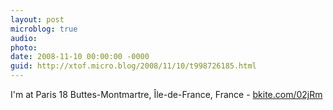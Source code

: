 ```yaml
---
layout: post
microblog: true
audio: 
photo: 
date: 2008-11-10 00:00:00 -0000
guid: http://xtof.micro.blog/2008/11/10/t998726185.html
---
```

I'm at Paris 18 Buttes-Montmartre, Île-de-France, France - [bkite.com/02jRm](http://bkite.com/02jRm)
